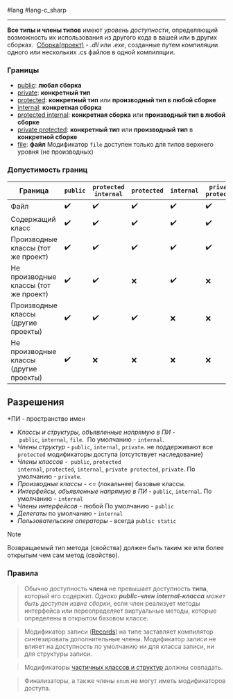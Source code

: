 #lang #lang-c_sharp

---
**Все типы и члены типов** имеют *уровень доступности*, определяющий возможность их использования из другого кода в вашей или в других сборках. 
[Сборка(проект)](https://learn.microsoft.com/ru-ru/dotnet/standard/glossary#assembly) - *.dll* или *.exe*, созданные путем компиляции одного или нескольких .cs файлов в одной компиляции. 

### Границы
- [public](https://learn.microsoft.com/ru-ru/dotnet/csharp/language-reference/keywords/public):  **любая сборка** 
- [private](https://learn.microsoft.com/ru-ru/dotnet/csharp/language-reference/keywords/private):  **конкретный тип**
- [protected](https://learn.microsoft.com/ru-ru/dotnet/csharp/language-reference/keywords/protected):  **конкретный тип** или **производный тип в любой сборке**
- [internal](https://learn.microsoft.com/ru-ru/dotnet/csharp/language-reference/keywords/internal):  **конкретная сборка**
- [protected internal](https://learn.microsoft.com/ru-ru/dotnet/csharp/language-reference/keywords/protected-internal):  **конкретная сборка** или **производный тип в любой сборке**
- [private protected](https://learn.microsoft.com/ru-ru/dotnet/csharp/language-reference/keywords/private-protected):  **конкретный тип** или **производный тип** в **конкретной сборке**
- [file](https://learn.microsoft.com/ru-ru/dotnet/csharp/language-reference/keywords/file):  **файл**
	Модификатор `file` доступен только для типов верхнего уровня (не производных)

### Допустимость границ

|Граница|`public`|`protected`<br>`internal`|`protected`|`internal`|`private`<br>`protected`|`private`|`file`|
|---|---|---|---|---|---|---|---|
|Файл|✔️️|✔️|✔️|✔️|✔️|✔️|✔️|
|Содержащий класс|✔️️|✔️|✔️|✔️|✔️|✔️|❌|
|Производные классы (тот же проект)|✔️|✔️|✔️|✔️|✔️|❌|❌|
|Не производные классы (тот же проект)|✔️|✔️|❌|✔️|❌|❌|❌|
|Производные классы (другие проекты)|✔️|✔️|✔️|❌|❌|❌|❌|
|Не производные классы (другие проекты)|✔️|❌|❌|❌|❌|❌|❌|

## Разрешения
\*ПИ - пространство имен
- *Классы и структуры, объявленные напрямую в ПИ* - `public`, `internal`, `file`. 
	По умолчанию - `internal`.
- *Члены структур* - `public`, `internal`, `private`. не поддерживают все `protected` модификаторы доступа (отсутствует наследование)
- *Члены классов* -  `public`, `protected internal`, `protected`, `internal`, `private protected`, `private`. 
	По умолчанию - `private`.
- *Производные классы* - <= (локальнее) базовые классы.
- *Интерфейсы, объявленные напрямую в ПИ* - `public`, `internal`.
	По умолчанию - `internal`
- *Члены интерфейсов* - любой
	По умолчанию - `public`
- *Делегаты* по умолчанию - `internal`
- *Пользовательские операторы* - всегда `public static`

> [!note]
> Возвращаемый тип метода (свойства) должен быть таким же или более открытым чем сам метод (свойство).

### Правила

> Обычно доступность **члена** не превышает доступность **типа**, который его содержит. 
> *Однако **public-член** **internal-класса** может быть доступен извне сборки*, если член реализует методы интерфейса или переопределяет виртуальные методы, которые определены в открытом базовом классе.

> Модификатор записи ([Records](1.%20Languages/C-sharp/0.%20Введение/_Особые%20типы/Records.md)) на типе заставляет компилятор синтезировать дополнительные члены. Модификатор записи не влияет на доступность по умолчанию ни для класса записи, ни для структуры записи.

> Модификаторы [частичных классов и структур](1.%20Languages/C-sharp/0.%20Введение/2.%20Классовые%20механизмы/4.%20Частичные%20классы.md) должны совпадать.

> Финализаторы, а также члены `enum` не могут иметь модификаторов доступа.